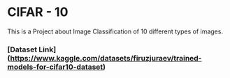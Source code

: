 # CIFAR - 10

This is a Project about Image Classification of 10 different types of images.

### [Dataset Link] (https://www.kaggle.com/datasets/firuzjuraev/trained-models-for-cifar10-dataset)
